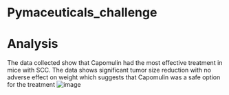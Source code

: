 # Pymaceuticals_challenge

# Analysis
The data collected show that Capomulin had the most effective treatment in mice with SCC. The data shows significant tumor size reduction with no adverse effect on weight which suggests that Capomulin was a safe option for the treatment
![image](https://github.com/user-attachments/assets/18916833-7e7b-49b6-ad3a-5d04a93b8954)
